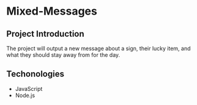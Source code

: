 # Mixed-Messages
## Project Introduction
The project will output a new message about a sign, their lucky item, and what they should stay away from for the day.

## Techonologies
+ JavaScript
+ Node.js



